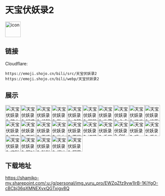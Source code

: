 # 天宝伏妖录2
<img src="https://emoji.shojo.cn/bili/src/天宝伏妖录2/icon.png" width="50" height="50" alt="icon">

## 链接
Cloudflare:
```
https://emoji.shojo.cn/bili/src/天宝伏妖录2
https://emoji.shojo.cn/bili/webp/天宝伏妖录2
```
## 展示
<img src="https://emoji.shojo.cn/bili/src/天宝伏妖录2/天宝伏妖录2-暗中观察.png" width="50" height="50" alt="天宝伏妖录2-暗中观察"><img src="https://emoji.shojo.cn/bili/src/天宝伏妖录2/天宝伏妖录2-疑惑.png" width="50" height="50" alt="天宝伏妖录2-疑惑"><img src="https://emoji.shojo.cn/bili/src/天宝伏妖录2/天宝伏妖录2-机智.png" width="50" height="50" alt="天宝伏妖录2-机智"><img src="https://emoji.shojo.cn/bili/src/天宝伏妖录2/天宝伏妖录2-酷.png" width="50" height="50" alt="天宝伏妖录2-酷"><img src="https://emoji.shojo.cn/bili/src/天宝伏妖录2/天宝伏妖录2-点赞.png" width="50" height="50" alt="天宝伏妖录2-点赞"><img src="https://emoji.shojo.cn/bili/src/天宝伏妖录2/天宝伏妖录2-哭哭.png" width="50" height="50" alt="天宝伏妖录2-哭哭"><img src="https://emoji.shojo.cn/bili/src/天宝伏妖录2/天宝伏妖录2-收藏.png" width="50" height="50" alt="天宝伏妖录2-收藏"><img src="https://emoji.shojo.cn/bili/src/天宝伏妖录2/天宝伏妖录2-心虚.png" width="50" height="50" alt="天宝伏妖录2-心虚"><img src="https://emoji.shojo.cn/bili/src/天宝伏妖录2/天宝伏妖录2-吃瓜.png" width="50" height="50" alt="天宝伏妖录2-吃瓜"><img src="https://emoji.shojo.cn/bili/src/天宝伏妖录2/天宝伏妖录2-投币.png" width="50" height="50" alt="天宝伏妖录2-投币"><img src="https://emoji.shojo.cn/bili/src/天宝伏妖录2/天宝伏妖录2-壁咚.png" width="50" height="50" alt="天宝伏妖录2-壁咚"><img src="https://emoji.shojo.cn/bili/src/天宝伏妖录2/天宝伏妖录2-干饭.png" width="50" height="50" alt="天宝伏妖录2-干饭"><img src="https://emoji.shojo.cn/bili/src/天宝伏妖录2/天宝伏妖录2-无语.png" width="50" height="50" alt="天宝伏妖录2-无语"><img src="https://emoji.shojo.cn/bili/src/天宝伏妖录2/天宝伏妖录2-什么.png" width="50" height="50" alt="天宝伏妖录2-什么"><img src="https://emoji.shojo.cn/bili/src/天宝伏妖录2/天宝伏妖录2-不是狗狗.png" width="50" height="50" alt="天宝伏妖录2-不是狗狗"><img src="https://emoji.shojo.cn/bili/src/天宝伏妖录2/天宝伏妖录2-被壁咚.png" width="50" height="50" alt="天宝伏妖录2-被壁咚"><img src="https://emoji.shojo.cn/bili/src/天宝伏妖录2/天宝伏妖录2-委屈.png" width="50" height="50" alt="天宝伏妖录2-委屈"><img src="https://emoji.shojo.cn/bili/src/天宝伏妖录2/天宝伏妖录2-OK.png" width="50" height="50" alt="天宝伏妖录2-OK"><img src="https://emoji.shojo.cn/bili/src/天宝伏妖录2/天宝伏妖录2-哼.png" width="50" height="50" alt="天宝伏妖录2-哼"><img src="https://emoji.shojo.cn/bili/src/天宝伏妖录2/天宝伏妖录2-爱你.png" width="50" height="50" alt="天宝伏妖录2-爱你"><img src="https://emoji.shojo.cn/bili/src/天宝伏妖录2/天宝伏妖录2-嗨咩猴比.png" width="50" height="50" alt="天宝伏妖录2-嗨咩猴比"><img src="https://emoji.shojo.cn/bili/src/天宝伏妖录2/天宝伏妖录2-啊对对对.png" width="50" height="50" alt="天宝伏妖录2-啊对对对"><img src="https://emoji.shojo.cn/bili/src/天宝伏妖录2/天宝伏妖录2-哒咩.png" width="50" height="50" alt="天宝伏妖录2-哒咩"><img src="https://emoji.shojo.cn/bili/src/天宝伏妖录2/天宝伏妖录2-缓冲.png" width="50" height="50" alt="天宝伏妖录2-缓冲"><img src="https://emoji.shojo.cn/bili/src/天宝伏妖录2/天宝伏妖录2-阿巴阿巴.png" width="50" height="50" alt="天宝伏妖录2-阿巴阿巴">

## 下载地址

https://shamiko-my.sharepoint.com/:u:/g/personal/img_yuru_pro/EWZqZfz9vw1IrB-1KiYgO-cBCbj36qXMNEXvxQGTxigv8Q
